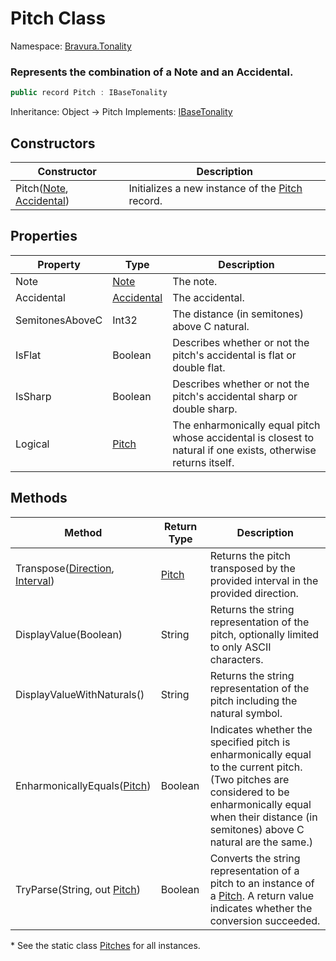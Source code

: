 # Pitch Class

Namespace: [Bravura.Tonality](./Bravura.Tonality.md)

### Represents the combination of a Note and an Accidental.

```csharp
public record Pitch : IBaseTonality
```

Inheritance: Object -> Pitch
Implements: [IBaseTonality](./IBaseTonality.md)

## Constructors
| Constructor | Description |
| --- | --- |
| Pitch([Note](./Note.md), [Accidental](./Accidental.md)) | Initializes a new instance of the [Pitch](./Pitch.md) record. |

## Properties
| Property | Type | Description |
| --- | --- | --- |
| Note | [Note](./Note.md) | The note. |
| Accidental | [Accidental](./Accidental.md) | The accidental. |
| SemitonesAboveC | Int32 | The distance (in semitones) above C natural. |
| IsFlat | Boolean | Describes whether or not the pitch's accidental is flat or double flat. |
| IsSharp | Boolean | Describes whether or not the pitch's accidental sharp or double sharp. |
| Logical | [Pitch](./Pitch.md) | The enharmonically equal pitch whose accidental is closest to natural if one exists, otherwise returns itself. |

## Methods
| Method | Return Type | Description |
| --- | --- | --- |
| Transpose([Direction](./Direction.md), [Interval](./Interval.md)) | [Pitch](./Pitch.md) | Returns the pitch transposed by the provided interval in the provided direction. |
| DisplayValue(Boolean) | String | Returns the string representation of the pitch, optionally limited to only ASCII characters. |
| DisplayValueWithNaturals() | String | Returns the string representation of the pitch including the natural symbol. |
| EnharmonicallyEquals([Pitch](./Pitch.md)) | Boolean | Indicates whether the specified pitch is enharmonically equal to the current pitch. (Two pitches are considered to be enharmonically equal when their distance (in semitones) above C natural are the same.) |
| TryParse(String, out [Pitch](./Pitch.md)) | Boolean | Converts the string representation of a pitch to an instance of a [Pitch](./Pitch.md). A return value indicates whether the conversion succeeded. |

\* See the static class [Pitches](./Pitches.md) for all instances.
